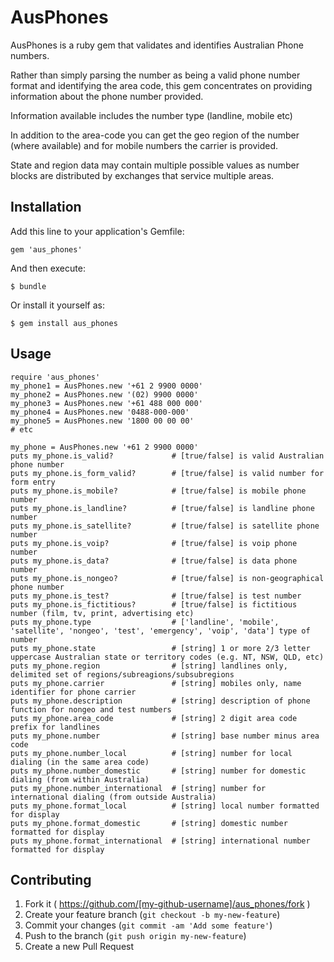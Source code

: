 # AusPhones

AusPhones is a ruby gem that validates and identifies Australian Phone numbers.

Rather than simply parsing the number as being a valid phone number format and identifying the area code, this gem 
concentrates on providing information about the phone number provided. 

Information available includes the number type (landline, mobile etc)

In addition to the area-code you can get the geo region of the number (where available) and for mobile numbers the 
carrier is provided.

State and region data may contain multiple possible values as number blocks are distributed by exchanges that service 
multiple areas.


## Installation

Add this line to your application's Gemfile:

    gem 'aus_phones'

And then execute:

    $ bundle

Or install it yourself as:

    $ gem install aus_phones

## Usage

```
require 'aus_phones'
my_phone1 = AusPhones.new '+61 2 9900 0000'
my_phone2 = AusPhones.new '(02) 9900 0000'
my_phone3 = AusPhones.new '+61 488 000 000'
my_phone4 = AusPhones.new '0488-000-000'
my_phone5 = AusPhones.new '1800 00 00 00'
# etc

my_phone = AusPhones.new '+61 2 9900 0000'
puts my_phone.is_valid?             # [true/false] is valid Australian phone number
puts my_phone.is_form_valid?        # [true/false] is valid number for form entry
puts my_phone.is_mobile?            # [true/false] is mobile phone number
puts my_phone.is_landline?          # [true/false] is landline phone number
puts my_phone.is_satellite?         # [true/false] is satellite phone number
puts my_phone.is_voip?              # [true/false] is voip phone number
puts my_phone.is_data?              # [true/false] is data phone number
puts my_phone.is_nongeo?            # [true/false] is non-geographical phone number
puts my_phone.is_test?              # [true/false] is test number
puts my_phone.is_fictitious?        # [true/false] is fictitious number (film, tv, print, advertising etc)
puts my_phone.type                  # ['landline', 'mobile', 'satellite', 'nongeo', 'test', 'emergency', 'voip', 'data'] type of number
puts my_phone.state                 # [string] 1 or more 2/3 letter uppercase Australian state or territory codes (e.g. NT, NSW, QLD, etc)
puts my_phone.region                # [string] landlines only, delimited set of regions/subreagions/subsubregions
puts my_phone.carrier               # [string] mobiles only, name identifier for phone carrier 
puts my_phone.description           # [string] description of phone function for nongeo and test numbers
puts my_phone.area_code             # [string] 2 digit area code prefix for landlines
puts my_phone.number                # [string] base number minus area code
puts my_phone.number_local          # [string] number for local dialing (in the same area code)
puts my_phone.number_domestic       # [string] number for domestic dialing (from within Australia)
puts my_phone.number_international  # [string] number for international dialing (from outside Australia)
puts my_phone.format_local          # [string] local number formatted for display
puts my_phone.format_domestic       # [string] domestic number formatted for display
puts my_phone.format_international  # [string] international number formatted for display
```

## Contributing

1. Fork it ( https://github.com/[my-github-username]/aus_phones/fork )
2. Create your feature branch (`git checkout -b my-new-feature`)
3. Commit your changes (`git commit -am 'Add some feature'`)
4. Push to the branch (`git push origin my-new-feature`)
5. Create a new Pull Request
